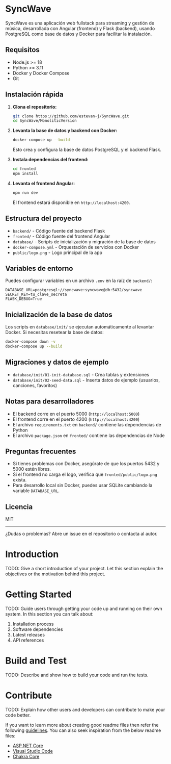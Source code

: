 # SyncWave

SyncWave es una aplicación web fullstack para streaming y gestión de música, desarrollada con Angular (frontend) y Flask (backend), usando PostgreSQL como base de datos y Docker para facilitar la instalación.

## Requisitos
- Node.js >= 18
- Python >= 3.11
- Docker y Docker Compose
- Git

## Instalación rápida

1. **Clona el repositorio:**
   ```bash
   git clone https://github.com/estevan-j/SyncWave.git
   cd SyncWave/MonoliticVersion
   ```

2. **Levanta la base de datos y backend con Docker:**
   ```bash
   docker-compose up --build
   ```
   Esto crea y configura la base de datos PostgreSQL y el backend Flask.

3. **Instala dependencias del frontend:**
   ```bash
   cd fronted
   npm install
   ```

4. **Levanta el frontend Angular:**
   ```bash
   npm run dev
   ```
   El frontend estará disponible en `http://localhost:4200`.

## Estructura del proyecto
- `backend/` - Código fuente del backend Flask
- `fronted/` - Código fuente del frontend Angular
- `database/` - Scripts de inicialización y migración de la base de datos
- `docker-compose.yml` - Orquestación de servicios con Docker
- `public/logo.png` - Logo principal de la app

## Variables de entorno
Puedes configurar variables en un archivo `.env` en la raíz de `backend/`:
```
DATABASE_URL=postgresql://syncwave:syncwave@db:5432/syncwave
SECRET_KEY=tu_clave_secreta
FLASK_DEBUG=True
```

## Inicialización de la base de datos
Los scripts en `database/init/` se ejecutan automáticamente al levantar Docker. Si necesitas resetear la base de datos:
```bash
docker-compose down -v
docker-compose up --build
```

## Migraciones y datos de ejemplo
- `database/init/01-init-database.sql` - Crea tablas y extensiones
- `database/init/02-seed-data.sql` - Inserta datos de ejemplo (usuarios, canciones, favoritos)

## Notas para desarrolladores
- El backend corre en el puerto 5000 (`http://localhost:5000`)
- El frontend corre en el puerto 4200 (`http://localhost:4200`)
- El archivo `requirements.txt` en `backend/` contiene las dependencias de Python
- El archivo `package.json` en `fronted/` contiene las dependencias de Node

## Preguntas frecuentes
- Si tienes problemas con Docker, asegúrate de que los puertos 5432 y 5000 estén libres.
- Si el frontend no carga el logo, verifica que `fronted/public/logo.png` exista.
- Para desarrollo local sin Docker, puedes usar SQLite cambiando la variable `DATABASE_URL`.

## Licencia
MIT

---

¿Dudas o problemas? Abre un issue en el repositorio o contacta al autor.

# Introduction 
TODO: Give a short introduction of your project. Let this section explain the objectives or the motivation behind this project. 

# Getting Started
TODO: Guide users through getting your code up and running on their own system. In this section you can talk about:
1.	Installation process
2.	Software dependencies
3.	Latest releases
4.	API references

# Build and Test
TODO: Describe and show how to build your code and run the tests. 

# Contribute
TODO: Explain how other users and developers can contribute to make your code better. 

If you want to learn more about creating good readme files then refer the following [guidelines](https://docs.microsoft.com/en-us/azure/devops/repos/git/create-a-readme?view=azure-devops). You can also seek inspiration from the below readme files:
- [ASP.NET Core](https://github.com/aspnet/Home)
- [Visual Studio Code](https://github.com/Microsoft/vscode)
- [Chakra Core](https://github.com/Microsoft/ChakraCore)